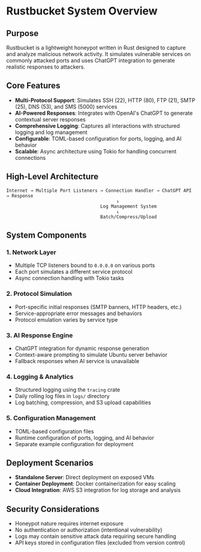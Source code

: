 # Rustbucket System Overview

## Purpose
Rustbucket is a lightweight honeypot written in Rust designed to capture and analyze malicious network activity. It simulates vulnerable services on commonly attacked ports and uses ChatGPT integration to generate realistic responses to attackers.

## Core Features
- **Multi-Protocol Support**: Simulates SSH (22), HTTP (80), FTP (21), SMTP (25), DNS (53), and SMS (5000) services
- **AI-Powered Responses**: Integrates with OpenAI's ChatGPT to generate contextual server responses
- **Comprehensive Logging**: Captures all interactions with structured logging and log management
- **Configurable**: TOML-based configuration for ports, logging, and AI behavior
- **Scalable**: Async architecture using Tokio for handling concurrent connections

## High-Level Architecture

```
Internet → Multiple Port Listeners → Connection Handler → ChatGPT API → Response
                                         ↓
                                   Log Management System
                                         ↓
                                   Batch/Compress/Upload
```

## System Components

### 1. Network Layer
- Multiple TCP listeners bound to `0.0.0.0` on various ports
- Each port simulates a different service protocol
- Async connection handling with Tokio tasks

### 2. Protocol Simulation
- Port-specific initial responses (SMTP banners, HTTP headers, etc.)
- Service-appropriate error messages and behaviors
- Protocol emulation varies by service type

### 3. AI Response Engine
- ChatGPT integration for dynamic response generation
- Context-aware prompting to simulate Ubuntu server behavior
- Fallback responses when AI service is unavailable

### 4. Logging & Analytics
- Structured logging using the `tracing` crate
- Daily rolling log files in `logs/` directory
- Log batching, compression, and S3 upload capabilities

### 5. Configuration Management
- TOML-based configuration files
- Runtime configuration of ports, logging, and AI behavior
- Separate example configuration for deployment

## Deployment Scenarios
- **Standalone Server**: Direct deployment on exposed VMs
- **Container Deployment**: Docker containerization for easy scaling
- **Cloud Integration**: AWS S3 integration for log storage and analysis

## Security Considerations
- Honeypot nature requires internet exposure
- No authentication or authorization (intentional vulnerability)
- Logs may contain sensitive attack data requiring secure handling
- API keys stored in configuration files (excluded from version control)